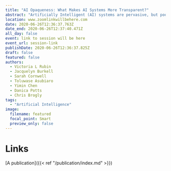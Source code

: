 ```yaml
---
title: "AI Opaqueness: What Makes AI Systems More Transparent?"
abstract: "Artificially Intelligent (AI) systems are pervasive, but poorly understood by their users and, at times, developers. It is often unclear how and why certain algorithms make choices, predictions, or conclusions. What does AI transparency mean? What explanations do AI system users desire? This panel discusses AI opaqueness with examples in applied context such as natural language processing, people categorization, judicial decision explanations, and system recommendations. We offer insights from interviews with AI system users about their perceptions and developers’ lessons learned. What steps should be taken towards AI transparency and accountability for its decisions?"
location: www.zoomlinkwillbehere.com
date: 2020-06-26T12:36:37.763Z
date_end: 2020-06-26T12:37:40.471Z
all_day: false
event: link to session will be here
event_url: session-link
publishDate: 2020-06-26T12:36:37.825Z
draft: false
featured: false
authors:
  - Victoria L Rubin
  - Jacquelyn Burkell
  - Sarah Cornwell
  - Toluwase Asubiaro
  - Yimin Chen
  - Danica Potts
  - Chris Brogly
tags:
  - "Artificial Intelligence"
image:
  filename: featured
  focal_point: Smart
  preview_only: false
---
```

# Links 
[A publication]({{< ref "/publication/index.md" >}})